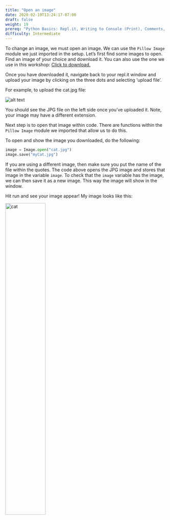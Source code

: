 ```yaml
---
title: "Open an image"
date: 2020-02-10T13:24:17-07:00
draft: false
weight: 19
prereq: "Python Basics: Repl.it, Writing to Console (Print), Comments, Data Types - Strings, Numbers, Booleans, Variables, Reading from Console, Functions"
difficulty: Intermediate
--- 
```


To change an image, we must open an image. We can use the `Pillow Image` module we just imported in the setup.
Let’s first find some images to open. Find an image of your choice and download it. You can also use the one we use in this workshop: <a href="../media/cat.jpg" download>Click to download.</a>

Once you have downloaded it, navigate back to your repl.it window and upload your image by clicking on the three dots and selecting ‘upload file’.  

For example, to upload the cat.jpg file:

![alt text](../media/upload_file.png "image showing how to upload a file")

You should see the JPG file on the left side once you’ve uploaded it. Note, your image may have a different extension. 

Next step is to open that image within code. There are functions within the `Pillow Image` module we imported that allow us to do this.

To open and show the image you downloaded, do the following:

```python
image = Image.open("cat.jpg")
image.save("myCat.jpg")
```

If you are using a different image, then make sure you put the name of the file within the quotes. The code above opens the JPG image and stores that image in the variable `image`. To check that the `image` variable has the image, we can then save it as a new image. This way the image will show in the window.

Hit run and see your image appear! My image looks like this:

<img src="../media/cat.jpg" alt="cat" style="width:50%"/>
